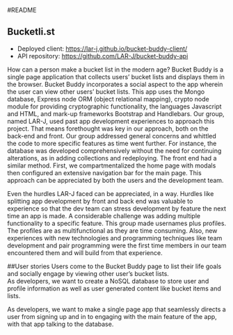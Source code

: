 #README

## Bucketli.st

-  Deployed client: https://lar-j.github.io/bucket-buddy-client/
-  API repository: https://github.com/LAR-J/bucket-buddy-api

How can a person make a bucket list in the modern age? Bucket Buddy is a single page application that collects users’ bucket lists and displays them in the browser. Bucket Buddy incorporates a social aspect to the app wherein the user can view other users’ bucket lists. This app uses the Mongo database, Express node ORM (object relational mapping), crypto node module for providing cryptographic functionality, the languages Javascript and HTML, and mark-up frameworks Bootstrap and Handlebars. 
Our group, named LAR-J, used past app development experiences to approach this project. That means forethought was key in our approach, both on the back-end and front. Our group addressed general concerns and whittled the code to more specific features as time went further. For instance, the database was developed comprehensively without the need for continuing alterations, as in adding collections and redeploying. The front end had a similar method. First, we compartmentalized the home page with modals then configured an extensive navigation bar for the main page. This approach can be appreciated by both the users and the development team.

Even the hurdles LAR-J faced can be appreciated, in a way. Hurdles like splitting app development by front and back end was valuable to experience so that the dev team can stress development by feature the next time an app is made. A considerable challenge was adding multiple functionality to a specific feature. This group made usernames plus profiles. The profiles are as multifunctional as they are time consuming. Also, new experiences with new technologies and programming techniques like team development and pair programming were the first time members in our team encountered them and will build from that experience. 
    
##User stories
Users come to the Bucket Buddy page to list their life goals and socially engage by viewing other user’s bucket lists.   
As developers, we want to create a NoSQL database to store user and profile information as well as user generated content like bucket items and lists.

As developers, we want to make a single page app that seamlessly directs a user from signing up and in to engaging with the main feature of the app, with that app talking to the database. 
